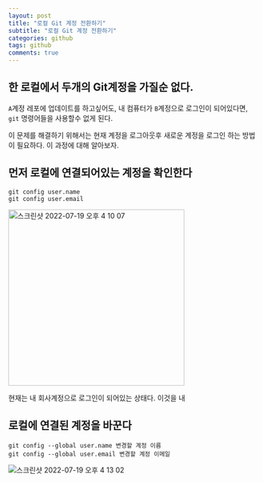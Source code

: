 ```yaml
---
layout: post
title: "로컬 Git 계정 전환하기"
subtitle: "로컬 Git 계정 전환하기"
categories: github
tags: github
comments: true
---
```


## 한 로컬에서 두개의 Git계정을 가질순 없다.

`A`계정 레포에 업데이트를 하고싶어도, 내 컴퓨터가 `B`계정으로 로그인이 되어있다면, `git` 명령어들을 사용할수 없게 된다.

이 문제를 해결하기 위해서는 현재 계정을 로그아웃후 새로운 계정을 로그인 하는 방법이 필요하다. 이 과정에 대해 알아보자.

## 먼저 로컬에 연결되어있는 계정을 확인한다

```
git config user.name
git config user.email
```

<img width="352" alt="스크린샷 2022-07-19 오후 4 10 07" src="https://user-images.githubusercontent.com/56789064/179688501-d4974078-296c-45f6-bda5-bec9752e4fe6.png">

현재는 내 회사계정으로 로그인이 되어있는 상태다. 이것을 내

## 로컬에 연결된 계정을 바꾼다

```
git config --global user.name 변경할 계정 이름
git config --global user.email 변경할 계정 이메일
```

![스크린샷 2022-07-19 오후 4 13 02](https://user-images.githubusercontent.com/56789064/179689078-3094c149-7a8f-47c7-8780-157f763f3c68.png)

##
